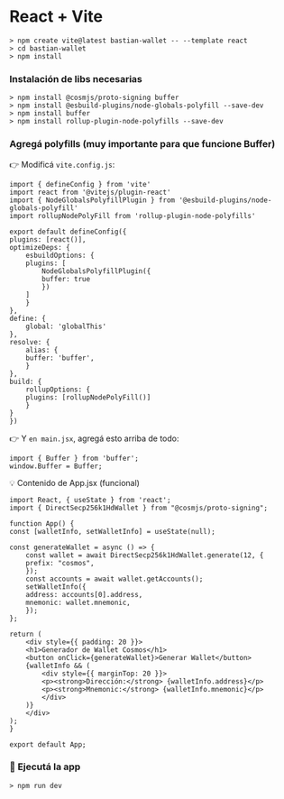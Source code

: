 # React + Vite

    > npm create vite@latest bastian-wallet -- --template react
    > cd bastian-wallet
    > npm install

### Instalación de libs necesarias

    > npm install @cosmjs/proto-signing buffer
    > npm install @esbuild-plugins/node-globals-polyfill --save-dev
    > npm install buffer
    > npm install rollup-plugin-node-polyfills --save-dev

 ### Agregá polyfills (muy importante para que funcione Buffer)

 👉 Modificá ``vite.config.js``:

    import { defineConfig } from 'vite'
    import react from '@vitejs/plugin-react'
    import { NodeGlobalsPolyfillPlugin } from '@esbuild-plugins/node-globals-polyfill'
    import rollupNodePolyFill from 'rollup-plugin-node-polyfills'

    export default defineConfig({
    plugins: [react()],
    optimizeDeps: {
        esbuildOptions: {
        plugins: [
            NodeGlobalsPolyfillPlugin({
            buffer: true
            })
        ]
        }
    },
    define: {
        global: 'globalThis'
    },
    resolve: {
        alias: {
        buffer: 'buffer',
        }
    },
    build: {
        rollupOptions: {
        plugins: [rollupNodePolyFill()]
        }
    }
    })

👉 Y ``en main.jsx``, agregá esto arriba de todo:

    import { Buffer } from 'buffer';
    window.Buffer = Buffer;

💡 Contenido de App.jsx (funcional)

    import React, { useState } from 'react';
    import { DirectSecp256k1HdWallet } from "@cosmjs/proto-signing";

    function App() {
    const [walletInfo, setWalletInfo] = useState(null);

    const generateWallet = async () => {
        const wallet = await DirectSecp256k1HdWallet.generate(12, {
        prefix: "cosmos",
        });
        const accounts = await wallet.getAccounts();
        setWalletInfo({
        address: accounts[0].address,
        mnemonic: wallet.mnemonic,
        });
    };

    return (
        <div style={{ padding: 20 }}>
        <h1>Generador de Wallet Cosmos</h1>
        <button onClick={generateWallet}>Generar Wallet</button>
        {walletInfo && (
            <div style={{ marginTop: 20 }}>
            <p><strong>Dirección:</strong> {walletInfo.address}</p>
            <p><strong>Mnemonic:</strong> {walletInfo.mnemonic}</p>
            </div>
        )}
        </div>
    );
    }

    export default App;


### 🚀 Ejecutá la app

    > npm run dev




